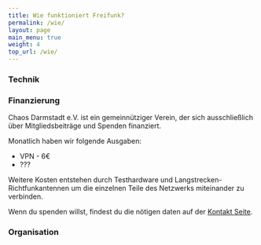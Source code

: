 ```yaml
---
title: Wie funktioniert Freifunk?
permalink: /wie/
layout: page
main_menu: true
weight: 4
top_url: /wie/
---
```



### Technik

### Finanzierung

Chaos Darmstadt e.V. ist ein gemeinnütziger Verein, der sich ausschließlich über Mitgliedsbeiträge und Spenden finanziert.

Monatlich haben wir folgende Ausgaben:

- VPN - 6€  
- ???
 
Weitere Kosten entstehen durch Testhardware und Langstrecken-Richtfunkantennen um die einzelnen Teile des Netzwerks miteinander zu verbinden.

Wenn du spenden willst, findest du die nötigen daten auf der [Kontakt Seite](/kontakt/#spenden).
### Organisation

